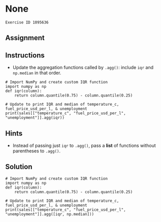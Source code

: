 
#  None

```
Exercise ID 1095636
```

##  Assignment 

##  Instructions 

- Update the aggregation functions called by `.agg()`: include `iqr` and `np.median` in that order.



```
# Import NumPy and create custom IQR function
import numpy as np
def iqr(column):
    return column.quantile(0.75) - column.quantile(0.25)

# Update to print IQR and median of temperature_c, fuel_price_usd_per_l, & unemployment
print(sales[["temperature_c", "fuel_price_usd_per_l", "unemployment"]].agg(iqr))
```

##  Hints 

- Instead of passing just `iqr` to `.agg()`, pass a **list** of functions without parentheses to `.agg()`.



##  Solution 

```
# Import NumPy and create custom IQR function
import numpy as np
def iqr(column):
    return column.quantile(0.75) - column.quantile(0.25)

# Update to print IQR and median of temperature_c, fuel_price_usd_per_l, & unemployment
print(sales[["temperature_c", "fuel_price_usd_per_l", "unemployment"]].agg([iqr, np.median]))
```


